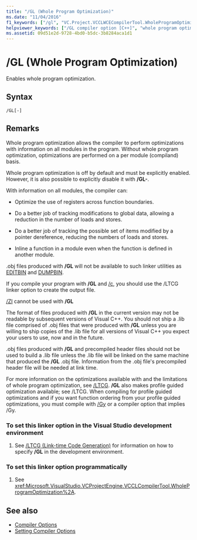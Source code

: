 ```yaml
---
title: "/GL (Whole Program Optimization)"
ms.date: "11/04/2016"
f1_keywords: ["/gl", "VC.Project.VCCLWCECompilerTool.WholeProgramOptimization"]
helpviewer_keywords: ["/GL compiler option [C++]", "whole program optimizations and C++ compiler", "-GL compiler option [C++]", "GL compiler option [C++]"]
ms.assetid: 09d51e2d-9728-4bd0-b5dc-3b8284aca1d1
---
```

# /GL (Whole Program Optimization)

Enables whole program optimization.

## Syntax

```
/GL[-]
```

## Remarks

Whole program optimization allows the compiler to perform optimizations with information on all modules in the program. Without whole program optimization, optimizations are performed on a per module (compiland) basis.

Whole program optimization is off by default and must be explicitly enabled. However, it is also possible to explicitly disable it with **/GL-**.

With information on all modules, the compiler can:

- Optimize the use of registers across function boundaries.

- Do a better job of tracking modifications to global data, allowing a reduction in the number of loads and stores.

- Do a better job of tracking the possible set of items modified by a pointer dereference, reducing the numbers of loads and stores.

- Inline a function in a module even when the function is defined in another module.

.obj files produced with **/GL** will not be available to such linker utilities as [EDITBIN](../../build/reference/editbin-reference.md) and [DUMPBIN](../../build/reference/dumpbin-reference.md).

If you compile your program with **/GL** and [/c](../../build/reference/c-compile-without-linking.md), you should use the /LTCG linker option to create the output file.

[/ZI](../../build/reference/z7-zi-zi-debug-information-format.md) cannot be used with **/GL**

The format of files produced with **/GL** in the current version may not be readable by subsequent versions of Visual C++. You should not ship a .lib file comprised of .obj files that were produced with **/GL** unless you are willing to ship copies of the .lib file for all versions of Visual C++ you expect your users to use, now and in the future.

.obj files produced with **/GL** and precompiled header files should not be used to build a .lib file unless the .lib file will be linked on the same machine that produced the **/GL** .obj file. Information from the .obj file's precompiled header file will be needed at link time.

For more information on the optimizations available with and the limitations of whole program optimization, see [/LTCG](../../build/reference/ltcg-link-time-code-generation.md).  **/GL** also makes profile guided optimization available; see /LTCG.  When compiling for profile guided optimizations and if you want function ordering from your profile guided optimizations, you must compile with [/Gy](../../build/reference/gy-enable-function-level-linking.md) or a compiler option that implies /Gy.

### To set this linker option in the Visual Studio development environment

1. See [/LTCG (Link-time Code Generation)](../../build/reference/ltcg-link-time-code-generation.md) for information on how to specify **/GL** in the development environment.

### To set this linker option programmatically

1. See <xref:Microsoft.VisualStudio.VCProjectEngine.VCCLCompilerTool.WholeProgramOptimization%2A>.

## See also

- [Compiler Options](../../build/reference/compiler-options.md)
- [Setting Compiler Options](../../build/reference/setting-compiler-options.md)
